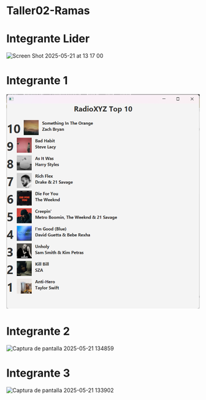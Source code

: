 # Taller02-Ramas

# Integrante Lider
<img width="1440" alt="Screen Shot 2025-05-21 at 13 17 00" src="https://github.com/user-attachments/assets/6d81c600-2e10-48e8-b059-0ceb4db2649d" />

# Integrante 1
![Evidencia-de-cambios](evidencia.png)

# Integrante 2
![Captura de pantalla 2025-05-21 134859](https://github.com/user-attachments/assets/9039da66-571e-4e51-b9bb-fad17dc8e91a)

# Integrante 3
![Captura de pantalla 2025-05-21 133902](https://github.com/user-attachments/assets/fae9e4c0-5acd-4fcd-881d-448e8cd1faa0)


